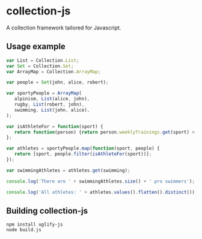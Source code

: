 # collection-js
A collection framework tailored for Javascript.

## Usage example

```javascript
var List = Collection.List;
var Set = Collection.Set;
var ArrayMap = Collection.ArrayMap;

var people = Set(john, alice, robert);

var sportyPeople = ArrayMap(
   alpinism, List(alice, john),
   rugby, List(robert, john),
   swimming, List(john, alice),
);

var isAthleteFor = function(sport) {
   return function(person) {return person.weeklyTrainings.get(sport) > 10};
};

var athletes = sportyPeople.map(function(sport, people) {
   return [sport, people.filter(isAthleteFor(sport))];
});

var swimmingAthletes = athletes.get(swimming);

console.log('There are ' + swimmingAthletes.size() + ' pro swimmers');

console.log('All athletes: ' + athletes.values().flatten().distinct());
```

## Building collection-js

```
npm install uglify-js
node build.js
```